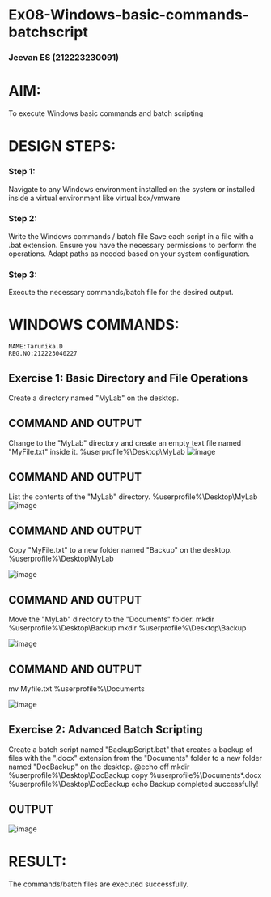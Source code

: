 # Ex08-Windows-basic-commands-batchscript
### Jeevan ES (212223230091)
# AIM:
To execute Windows basic commands and batch scripting

# DESIGN STEPS:

### Step 1:

Navigate to any Windows environment installed on the system or installed inside a virtual environment like virtual box/vmware 

### Step 2:

Write the Windows commands / batch file
Save each script in a file with a .bat extension.
Ensure you have the necessary permissions to perform the operations.
Adapt paths as needed based on your system configuration.
### Step 3:

Execute the necessary commands/batch file for the desired output. 




# WINDOWS COMMANDS:
```
NAME:Tarunika.D
REG.NO:212223040227
```
## Exercise 1: Basic Directory and File Operations
Create a directory named "MyLab" on the desktop.


## COMMAND AND OUTPUT

Change to the "MyLab" directory and create an empty text file named "MyFile.txt" inside it.
%userprofile%\Desktop\MyLab
![image](https://github.com/tarunikadamodaran/Windows-basic-commands-batchscript/assets/145633268/e688f447-0ab1-4592-a4bf-e6f44f6c9b60)




## COMMAND AND OUTPUT

List the contents of the "MyLab" directory.
%userprofile%\Desktop\MyLab
![image](https://github.com/tarunikadamodaran/Windows-basic-commands-batchscript/assets/145633268/b342cb16-a332-49cd-a37d-7fb1610c57b2)


## COMMAND AND OUTPUT

Copy "MyFile.txt" to a new folder named "Backup" on the desktop.
%userprofile%\Desktop\MyLab

![image](https://github.com/tarunikadamodaran/Windows-basic-commands-batchscript/assets/145633268/34196785-ac98-4f58-87fa-3c4a297ff30d)


## COMMAND AND OUTPUT

Move the "MyLab" directory to the "Documents" folder.
mkdir %userprofile%\Desktop\Backup mkdir %userprofile%\Desktop\Backup

![image](https://github.com/tarunikadamodaran/Windows-basic-commands-batchscript/assets/145633268/305bcb77-9a6d-4d6b-a751-7b7f32a8ad68)


## COMMAND AND OUTPUT
mv Myfile.txt %userprofile%\Documents

![image](https://github.com/tarunikadamodaran/Windows-basic-commands-batchscript/assets/145633268/c84b8df2-c895-4563-8b60-6ed3ee1c9dd8)


## Exercise 2: Advanced Batch Scripting
Create a batch script named "BackupScript.bat" that creates a backup of files with the ".docx" extension from the "Documents" folder to a new folder named "DocBackup" on the desktop.
@echo off mkdir %userprofile%\Desktop\DocBackup copy %userprofile%\Documents*.docx %userprofile%\Desktop\DocBackup echo Backup completed successfully!
## OUTPUT
![image](https://github.com/tarunikadamodaran/Windows-basic-commands-batchscript/assets/145633268/072ab415-edaf-4de0-ae7b-3b1155d48d2e)






# RESULT:
The commands/batch files are executed successfully.

